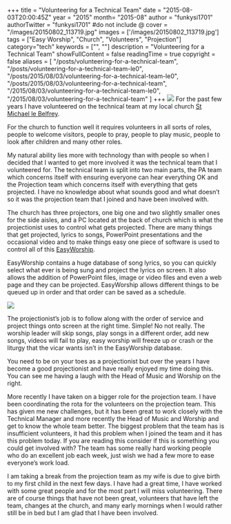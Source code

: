 +++
title = "Volunteering for a Technical Team"
date = "2015-08-03T20:00:45Z"
year = "2015"
month= "2015-08"
author = "funkysi1701"
authorTwitter = "funkysi1701" #do not include @
cover = "/images/20150802_113719.jpg"
images = ['/images/20150802_113719.jpg']
tags = ["Easy Worship", "Church", "Volunteers", "Projection"]
category="tech"
keywords = ["", ""]
description =  "Volunteering for a Technical Team"
showFullContent = false
readingTime = true
copyright = false
aliases = [
    "/posts/volunteering-for-a-technical-team",
    "/posts/volunteering-for-a-technical-team-le0",
    "/posts/2015/08/03/volunteering-for-a-technical-team-le0",
    "/posts/2015/08/03/volunteering-for-a-technical-team",
    "/2015/08/03/volunteering-for-a-technical-team-le0",
    "/2015/08/03/volunteering-for-a-technical-team"
]
+++
![](/images/20150802_113719.jpg)
For the past few years I have volunteered on the technical team at my local church [St Michael le Belfrey](http://www.belfrey.org/).

For the church to function well it requires volunteers in all sorts of roles, people to welcome visitors, people to pray, people to play music, people to look after children and many other roles.

My natural ability lies more with technology than with people so when I decided that I wanted to get more involved it was the technical team that I volunteered for. The technical team is split into two main parts, the PA team which concerns itself with ensuring everyone can hear everything OK and the Projection team which concerns itself with everything that gets projected. I have no knowledge about what sounds good and what doesn’t so it was the projection team that I joined and have been involved with.

The church has three projectors, one big one and two slightly smaller ones for the side aisles, and a PC located at the back of church which is what the projectionist uses to control what gets projected. There are many things that get projected, lyrics to songs, PowerPoint presentations and the occasional video and to make things easy one piece of software is used to control all of this [EasyWorship](https://www.easyworship.com/).

EasyWorship contains a huge database of song lyrics, so you can quickly select what ever is being sung and project the lyrics on screen. It also allows the addition of PowerPoint files, image or video files and even a web page and they can be projected. EasyWorship allows different things to be queued up in order and that order can be saved as a schedule.

![](images/2015/CFMwY_UUgAAc2k2.jpg)

The projectionist’s job is to follow along with the order of service and project things onto screen at the right time. Simple! No not really. The worship leader will skip songs, play songs in a different order, add new songs, videos will fail to play, easy worship will freeze up or crash or the liturgy that the vicar wants isn’t in the EasyWorship database.

You need to be on your toes as a projectionist but over the years I have become a good projectionist and have really enjoyed my time doing this. You can see me having a laugh with the Head of Music and Worship on the right.

More recently I have taken on a bigger role for the projection team. I have been coordinating the rota for the volunteers on the projection team. This has given me new challenges, but it has been great to work closely with the Technical Manager and more recently the Head of Music and Worship and get to know the whole team better. The biggest problem that the team has is insufficient volunteers, it had this problem when I joined the team and it has this problem today. If you are reading this consider if this is something you could get involved with? The team has some really hard working people who do an excellent job each week, just wish we had a few more to ease everyone’s work load.

I am taking a break from the projection team as my wife is due to give birth to my first child in the next few days. I have had a great time, I have worked with some great people and for the most part I will miss volunteering. There are of course things that have not been great, volunteers that have left the team, changes at the church, and many early mornings when I would rather still be in bed but I am glad that I have been involved.